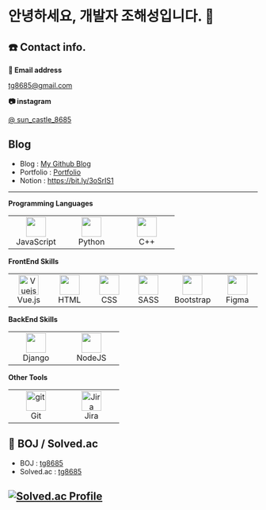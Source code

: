 <!--
**daedaem/daedaem** is a ✨ _special_ ✨ repository because its `README.md` (this file) appears on your GitHub profile.

Here are some ideas to get you started:

- 🔭 I’m currently working on ... SSAFY 6th
- 🌱 I’m currently learning ... Blockchain, Web Frontend develop
- 👯 I’m looking to collaborate on ...
- 🤔 I’m looking for help with ...
- 💬 Ask me about ... 
- 📫 How to reach me: ... 
- 😄 Pronouns: ...
- ⚡ Fun fact: ...
-->
# 안녕하세요, 개발자 조해성입니다. 👋


## ☎️ Contact info.

**📧 Email address**

[tg8685@gmail.com](mailto:tg8685@gmail.com)

**📷 instagram**

[@ sun_castle_8685](http://www.instagram.com/sun_castle_8685)

## Blog
- Blog : [My Github Blog](https://daedaem.netlify.app/)
- Portfolio : [Portfolio](https://daedaem.github.io/)
- Notion : https://bit.ly/3oSrIS1
---
**Programming Languages**

<table>
  <tr>
    <td align="center" width="96">
      <a>
        <img src="https://cdn-icons-png.flaticon.com/512/5968/5968292.png" width="40" height="40"/>
      </a>
      <br>JavaScript
    </td>
    <td align="center" width="96">
      <a>
        <img src="https://cdn-icons-png.flaticon.com/512/174/174854.png" width="40" height="40"/>
      </a>
      <br>Python
    </td>
    <td align="center" width="96">
      <a>
        <img src="https://cdn-icons-png.flaticon.com/512/6132/6132222.png" width="40" height="40"/>
      </a>
      <br>C++
    </td>
  </tr>
</table>

**FrontEnd Skills**
<table>
  <tr>
    <td align="center" width="96">
      <a href="#vuejs">
        <img src="https://www.vectorlogo.zone/logos/vuejs/vuejs-icon.svg" width="40" height="40"/ alt="Vuejs" />
      </a>
      <br>Vue.js
    </td>
        <td align="center" width="96">
      <a>
        <img src="https://www.vectorlogo.zone/logos/w3_html5/w3_html5-icon.svg" width="40" height="40"/>
      </a>
      <br>HTML
    </td>
    <td align="center" width="96">
      <a>
        <img src="https://cdn-icons-png.flaticon.com/512/732/732190.png" width="40" height="40"/>
      </a>
      <br>CSS
    </td>
    <td align="center" width="96">
      <a>
        <img src="https://www.vectorlogo.zone/logos/sass-lang/sass-lang-ar21.svg" width="40" height="40"/>
      </a>
      <br>SASS
    </td>
        <td align="center" width="96">
      <a>
        <img src="https://www.vectorlogo.zone/util/preview.html?image=/logos/getbootstrap/getbootstrap-icon.svg" width="40" height="40"/>
      </a>
      <br>Bootstrap
    </td>
        <td align="center" width="96">
      <a>
        <img src="https://www.vectorlogo.zone/logos/figma/figma-icon.svg" width="40" height="40"/>
      </a>
      <br>Figma
    </td>
  </tr>
</table>

**BackEnd Skills**
<table>
  <tr>
    <td align="center" width="96">
      <a href="#Django">
      <img src ='https://raw.githubusercontent.com/rahulbanerjee26/githubAboutMeGenerator/main/icons/django.svg' width="40" height="40">
      </a>
      <br>Django
    </td>
    <td align="center" width="96">
      <a>
        <img src="[https://www.vectorlogo.zone/util/preview.html?image=/logos/nodejs/nodejs-ar21.svg](https://www.vectorlogo.zone/logos/nodejs/nodejs-ar21.svg)" width="40" height="40"/>
      </a>
      <br>NodeJS
    </td>
  </tr>
</table>

**Other Tools**

<table>
  <tr>
    <td align="center" width="96">
       <a href="https://git-scm.com/" target="_blank"> 
    <img src="https://www.vectorlogo.zone/logos/git-scm/git-scm-icon.svg" alt="git" width="40" height="40"/> 
  </a>
      <br>Git
    </td>
         <td align="center" width="96">
       <img src="https://www.vectorlogo.zone/logos/atlassian_jira/atlassian_jira-icon.svg" alt="Jira logo" width="40" height="40">         
         <br>Jira
      </td>
  </tr>
  
</table>

<h2>📃 BOJ / Solved.ac</h2>

* BOJ : [tg8685](https://www.acmicpc.net/user/tg8685)
* Solved.ac : [tg8685](https://solved.ac/profile/tg8685)

[![Solved.ac Profile](http://mazassumnida.wtf/api/v2/generate_badge?boj=tg8685)](https://solved.ac/tg8685)
---
